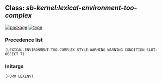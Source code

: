 ## Class: ***sb-kernel:lexical-environment-too-complex***
[![package](https://img.shields.io/badge/Package-SB--KERNEL-5f9ea0.svg?style=social&colorA=999999)](../) [![type](https://img.shields.io/badge/Type-Class-5f9ea0.svg?style=social&colorA=999999)](../#class) 
### Precedence list
```
(LEXICAL-ENVIRONMENT-TOO-COMPLEX STYLE-WARNING WARNING CONDITION SLOT-OBJECT T)
```
### Initargs
```
(FORM LEXENV)
```
